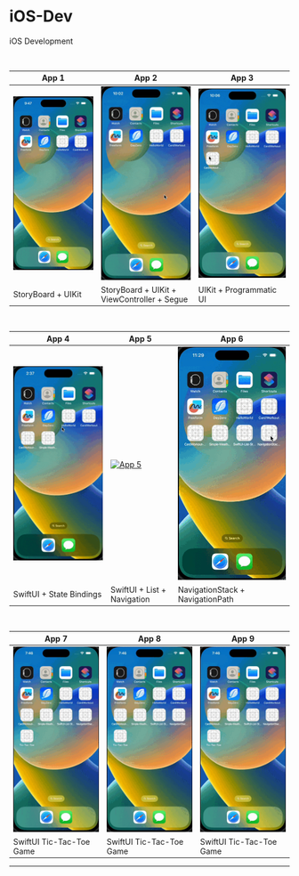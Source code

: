 # iOS-Dev

iOS Development

<br>

| App 1 | App 2 | App 3 |
| -- | -- | -- |
| [![App 1](assets/GIFs/Hello_world.gif)](https://youtube.com/shorts/7UVjdXKNalw?feature=share) | [![App 2](assets/GIFs/Card_Workout.gif)](https://youtube.com/shorts/QGabbclsicc?feature=share) | [![App 3](assets/GIFs/Card_Workout_II.gif)](https://youtube.com/shorts/8UMxOpkXQFg?feature=share)  |
| StoryBoard + UIKit | StoryBoard + UIKit + ViewController + Segue | UIKit + Programmatic UI |

<br>

| App 4 | App 5 | App 6 |
| -- | -- | -- |
| [![App 4](assets/GIFs/Hello_weather_UI.gif)](https://youtube.com/shorts/UZ8a9pulu-U?feature=share) | [![App 5](assets/GIFs/SwiftUI_List_Navigation_with_data.gif)](https://youtube.com/shorts/Yr86nGRANGs?feature=share) | [![App 6](assets/GIFs/NavigationStack_with_SwiftUI.gif)](https://youtube.com/shorts/izsmQLySPCc?feature=share) |
| SwiftUI + State Bindings | SwiftUI + List + Navigation  | NavigationStack + NavigationPath |


<br>

| App 7 | App 8 | App 9 |
| -- | -- | -- |
| [![App 7](assets/GIFs/SwiftUi_Tic_Tac_Toe.gif)](https://youtube.com/shorts/24OTiryiJyU?feature=share) | [![App 8](assets/GIFs/SwiftUi_Tic_Tac_Toe.gif)](https://youtube.com/shorts/24OTiryiJyU?feature=share) | [![App 9](assets/GIFs/SwiftUi_Tic_Tac_Toe.gif)](https://youtube.com/shorts/24OTiryiJyU?feature=share) |
| SwiftUI Tic-Tac-Toe Game | SwiftUI Tic-Tac-Toe Game | SwiftUI Tic-Tac-Toe Game |


---

